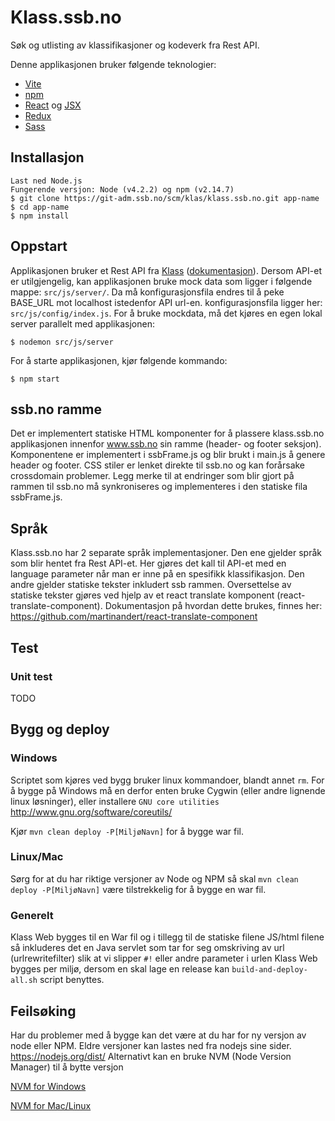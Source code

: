 # Klass.ssb.no

Søk og utlisting av klassifikasjoner og kodeverk fra Rest API.

Denne applikasjonen bruker følgende teknologier:

- [Vite](http://vite.dev/)
- [npm](https://www.npmjs.com/)
- [React](https://facebook.github.io/react/) og [JSX](https://facebook.github.io/jsx/)
- [Redux](http://redux.js.org/)
- [Sass](http://sass-lang.com/)

## Installasjon

```
Last ned Node.js
Fungerende versjon: Node (v4.2.2) og npm (v2.14.7)
$ git clone https://git-adm.ssb.no/scm/klas/klass.ssb.no.git app-name
$ cd app-name
$ npm install
```

## Oppstart

Applikasjonen bruker et Rest API fra [Klass](http://al-klass-app-u1.ssb.no:8080/rest/v1) ([dokumentasjon](http://al-klass-app-u1.ssb.no:8080/docs/api-guide.html)). Dersom API-et er utilgjengelig, kan applikasjonen bruke mock data som ligger i følgende mappe: `src/js/server/`. Da må konfigurasjonsfila endres til å peke BASE_URL mot localhost istedenfor API url-en. konfigurasjonsfila ligger her: `src/js/config/index.js`. For å bruke mockdata, må det kjøres en egen lokal server parallelt med applikasjonen:

```
$ nodemon src/js/server
```

For å starte applikasjonen, kjør følgende kommando:

```
$ npm start
```

## ssb.no ramme

Det er implementert statiske HTML komponenter for å plassere klass.ssb.no applikasjonen innenfor www.ssb.no sin ramme (header- og footer seksjon). Komponentene er implementert i ssbFrame.js og blir brukt i main.js å genere header og footer. CSS stiler er lenket direkte til ssb.no og kan forårsake crossdomain problemer. Legg merke til at endringer som blir gjort på rammen til ssb.no må synkroniseres og implementeres i den statiske fila ssbFrame.js.

## Språk

Klass.ssb.no har 2 separate språk implementasjoner. Den ene gjelder språk som blir hentet fra Rest API-et. Her gjøres det kall til API-et med en language parameter når man er inne på en spesifikk klassifikasjon. Den andre gjelder statiske tekster inkludert ssb rammen. Oversettelse av statiske tekster gjøres ved hjelp av et react translate komponent (react-translate-component). Dokumentasjon på hvordan dette brukes, finnes her: https://github.com/martinandert/react-translate-component

## Test

### Unit test

TODO

## Bygg og deploy

### Windows

Scriptet som kjøres ved bygg bruker linux kommandoer, blandt annet `rm`. For å bygge på Windows må en derfor enten bruke Cygwin (eller andre lignende linux løsninger), eller installere `GNU core utilities`
http://www.gnu.org/software/coreutils/

Kjør `mvn clean deploy -P[MiljøNavn]` for å bygge war fil.

### Linux/Mac

Sørg for at du har riktige versjoner av Node og NPM så skal `mvn clean deploy -P[MiljøNavn]` være tilstrekkelig for å bygge en war fil.

### Generelt

Klass Web bygges til en War fil og i tillegg til de statiske filene JS/html filene så inkluderes det en Java servlet som tar for seg omskriving av url (urlrewritefilter) slik at vi slipper `#!` eller andre parameter i urlen
Klass Web bygges per miljø, dersom en skal lage en release kan `build-and-deploy-all.sh` script benyttes.

## Feilsøking

Har du problemer med å bygge kan det være at du har for ny versjon av node eller NPM. Eldre versjoner kan lastes ned fra nodejs sine sider.
https://nodejs.org/dist/
Alternativt kan en bruke NVM (Node Version Manager) til å bytte versjon

[NVM for Windows](https://github.com/coreybutler/nvm-windows)

[NVM for Mac/Linux](https://github.com/creationix/nvm)
